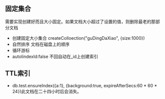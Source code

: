 ## 固定集合  

需要实现创建好而且大小固定。如果文档大小超过了设置的值，则删除最老的那部分文档

* 创建固定大小集合 createColloection("guDingDaXiao", {size:1000})
* 自然排序 文档在磁盘上的顺序
* 循环游标
* autoIindexId:false 不回自动在_id上创建索引

## TTL索引

* db.test.ensureIndex({a:1}, {background:true, expireAfterSecs:60 * 60 * 24})此文档在二十四小时后会消失。

